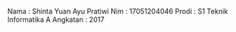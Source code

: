 Nama      : Shinta Yuan Ayu Pratiwi
Nim       : 17051204046
Prodi     : S1 Teknik Informatika A
Angkatan  : 2017
